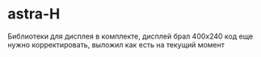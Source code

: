 # astra-H
Библиотеки для дисплея в комплекте, дисплей брал 400х240
код еще нужно корректировать, выложил как есть на текущий момент
